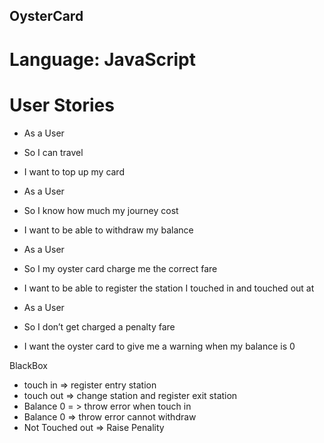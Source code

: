 ## OysterCard 

# Language: JavaScript 


# User Stories
* As a User 
* So I can travel 
* I want to top up my card 


* As a User 
* So I know how much my journey cost
* I want to be able to withdraw my balance 

* As a User 
* So I my oyster card charge me the correct fare 
* I want to be able to register the station I touched in and touched out at 

* As a User 
* So I don’t get charged a penalty fare 
* I want the oyster card to give me a warning when my balance is 0 

BlackBox 

* touch in      => register entry station 
* touch out    => change station and register exit station 
* Balance 0 = > throw error when touch in
* Balance 0 => throw error cannot withdraw 
* Not Touched out => Raise Penality